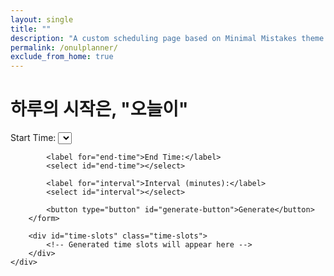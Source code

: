 ```yaml
---
layout: single
title: ""
description: "A custom scheduling page based on Minimal Mistakes theme."
permalink: /onulplanner/
exclude_from_home: true
---
```


<div class="page__content">
    <h1>하루의 시작은, "오늘이"</h1>
    <div class="planner-container">
        <form>
            <label for="start-time">Start Time:</label>
            <select id="start-time"></select>

            <label for="end-time">End Time:</label>
            <select id="end-time"></select>

            <label for="interval">Interval (minutes):</label>
            <select id="interval"></select>

            <button type="button" id="generate-button">Generate</button>
        </form>

        <div id="time-slots" class="time-slots">
            <!-- Generated time slots will appear here -->
        </div>
    </div>
</div>

<script src="assets/js/onulplanner.js"></script>
<link rel="stylesheet" href="assets/css/onulplanner.css">
